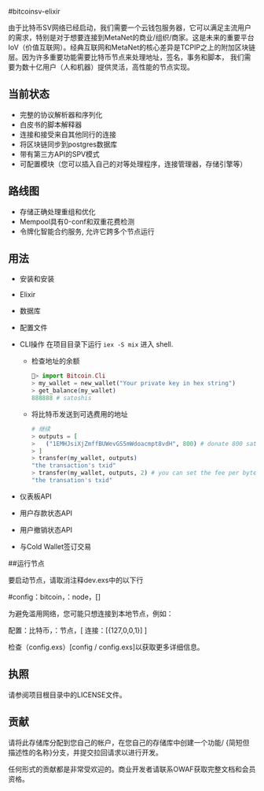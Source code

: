 #bitcoinsv-elixir

由于比特币SV网络已经启动，我们需要一个云钱包服务器，它可以满足主流用户的需求，特别是对于想要连接到MetaNet的商业/组织/商家。这是未来的重要平台
IoV（价值互联网）。经典互联网和MetaNet的核心差异是TCPIP之上的附加区块链层。因为许多重要功能需要比特币节点来处理地址，签名，事务和脚本，
我们需要为数十亿用户（人和机器）提供灵活，高性能的节点实现。

## 当前状态

- 完整的协议解析器和序列化
- 白皮书的脚本解释器
- 连接和接受来自其他同行的连接
- 将区块链同步到postgres数据库
- 带有第三方API的SPV模式
- 可配置模块（您可以插入自己的对等处理程序，连接管理器，存储引擎等）


## 路线图

- 存储正确处理重组和优化
-  Mempool具有0-conf和双重花费检测
- 令牌化智能合约服务, 允许它跨多个节点运行


## 用法

 - 安装和安装
 -  Elixir
 - 数据库
 - 配置文件
 - CLI操作
    在项目目录下运行 `iex -S mix` 进入 shell.
    - 检查地址的余额
        ```elixir
        > import Bitcoin.Cli
        > my_wallet = new_wallet("Your private key in hex string")
        > get_balance(my_wallet)
        888888 # satoshis
        ```
    - 将比特币发送到可选费用的地址
        ```elixir
        # 继续
        > outputs = [
        >   ("1EMHJsiXjZmffBUWevGS5mWdoacmpt8vdH", 800) # donate 800 satoshi bsv to bitcoinsv-elixir team
        > ]
        > transfer(my_wallet, outputs)
        "the transaction's txid"
        > transfer(my_wallet, outputs, 2) # you can set the fee per byte, default is 1 satoshi/byte
        "the transation's txid"
        ```

 - 仪表板API
 - 用户存款状态API
 - 用户撤销状态API
 - 与Cold Wallet签订交易



##运行节点

要启动节点，请取消注释dev.exs中的以下行

#config：bitcoin，：node，[]

为避免滥用网络，您可能只想连接到本地节点，例如：

配置：比特币，：节点，[
连接：[{127,0,0,1}]
]

检查（config.exs）[config / config.exs]以获取更多详细信息。

## 执照

请参阅项目根目录中的LICENSE文件。

## 贡献

请将此存储库分配到您自己的帐户，在您自己的存储库中创建一个功能/ {简短但描述性的名称}分支，并提交拉回请求以进行开发。

任何形式的贡献都是非常受欢迎的。商业开发者请联系OWAF获取完整文档和会员资格。